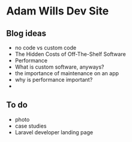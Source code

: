 # Adam Wills Dev Site

## Blog ideas

* no code vs custom code
* The Hidden Costs of Off-The-Shelf Software
* Performance
* What is custom software, anyways?
* the importance of maintenance on an app
* why is performance important?
*

## To do

* photo
* case studies
* Laravel developer landing page
